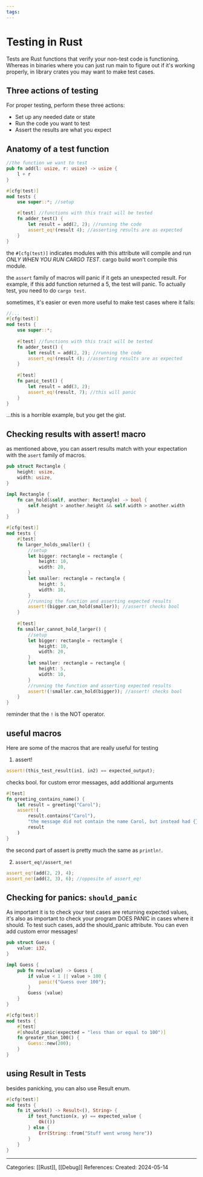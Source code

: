 ```yaml
---
tags:
---
```

# Testing in Rust
Tests are Rust functions that verify your non-test code is functioning. Whereas in binaries where you can just run main to figure out if it's working properly, in library crates you may want to make test cases.

## Three actions of testing
For proper testing, perform these three actions:
- Set up any needed date or state
- Run the code you want to test
- Assert the results are what you expect

## Anatomy of a test function
``` rust
//the function we want to test
pub fn add(l: usize, r: usize) -> usize {
	l + r
}

#[cfg(test)]
mod tests {
	use super::*; //setup

	#[test] //functions with this trait will be tested
	fn adder_test() {
		let result = add(2, 2); //running the code
		assert_eq!(result 4); //asserting results are as expected
	}
}
```
the ```#[cfg(test)]``` indicates modules with this attribute will compile and run _ONLY WHEN YOU RUN CARGO TEST_. cargo build won't compile this module. 

the ```assert``` family of macros will panic if it gets an unexpected result. For example, if this add function returned a 5, the test will panic. To actually test, you need to do ```cargo test```. 

sometimes, it's easier or even more useful to make test cases where it fails:
``` rust
//...
#[cfg(test)]
mod tests {
	use super::*;
	
	#[test] //functions with this trait will be tested
	fn adder_test() {
		let result = add(2, 2); //running the code
		assert_eq!(result 4); //asserting results are as expected
	}
	
	#[test] 
	fn panic_test() {
		let result = add(3, 2);
		assert_eq!(result, 7); //this will panic
	}
}
```
...this is a horrible example, but you get the gist.

## Checking results with assert! macro
as mentioned above, you can assert results match with your expectation with the ```asert``` family of macros.
``` rust 
pub struct Rectangle {
	height: usize,
	width: usize,
}

impl Rectangle {
	fn can_hold(&self, another: Rectangle) -> bool {
		self.height > another.height && self.width > another.width
	}
}

#[cfg(test)]
mod tests {
	#[test]
	fn larger_holds_smaller() {
		//setup
		let bigger: rectangle = rectangle {
			height: 10,
			width: 20,
		}
		let smaller: rectangle = rectangle {
			height: 5,
			width: 10,
		}
		//running the function and asserting expected results
		assert!(bigger.can_hold(smaller)); //assert! checks bool
	}
	
	#[test]
	fn smaller_cannot_hold_larger() {
		//setup
		let bigger: rectangle = rectangle {
			height: 10,
			width: 20,
		}
		let smaller: rectangle = rectangle {
			height: 5,
			width: 10,
		}
		//running the function and asserting expected results
		assert!(!smaller.can_hold(bigger)); //assert! checks bool
	}
}
```
reminder that the ```!``` is the NOT operator.

## useful macros
Here are some of the macros that are really useful for testing
1) assert!
``` rust
assert!(this_test_result(in1, in2) == expected_output);
```
checks bool. for custom error messages, add additional arguments
``` rust
#[test]
fn greeting_contains_name() {
	let result = greeting("Carol");
	assert!(
		result.contains("Carol"),
		"the message did not contain the name Carol, but instead had {}",
		result
	)
}
```
the second part of assert is pretty much the same as ```println!```.

2) ```assert_eq!/assert_ne!```
``` rust
assert_eq!(add(2, 2), 4);
assert_ne!(add(2, 3), 6); //opposite of assert_eq!
```

## Checking for panics: ```should_panic```
As important it is to check your test cases are returning expected values, it's also as important to check your program DOES PANIC in cases where it should. To test such cases, add the should_panic attribute. You can even add custom error messages!

``` rust
pub struct Guess {
	value: i32,
}

impl Guess {
	pub fn new(value) -> Guess {
		if value < 1 || value > 100 {
			panic!("Guess over 100");
		}
		Guess {value}
	}
}

#[cfg(test)]
mod tests {
	#[test]
	#[should_panic(expected = "less than or equal to 100")]
	fn greater_than_100() {
		Guess::new(200);
	}
}
```

## using Result in Tests
besides panicking, you can also use Result enum.
``` rust
#[cfg(test)]
mod tests {
	fn it_works() -> Result<(), String> {
		if test_function(x, y) == expected_value {
			Ok(())
		} else {
			Err(String::from("Stuff went wrong here"))
		}
	}
}
```

---
Categories: [[Rust]], [[Debug]]
References:
Created: 2024-05-14
